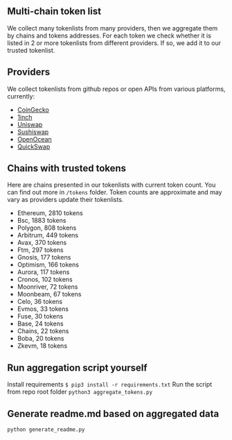 
## Multi-chain token list 
We collect many tokenlists from many providers, then we aggregate them by chains and tokens addresses. 
For each token we check whether it is listed in 2 or more tokenlists from different providers. If so, 
we add it to our trusted tokenlist.

## Providers
We collect tokenlists from github repos or open APIs from various platforms, currently:
- [CoinGecko](https://www.coingecko.com/)
- [1inch](https://app.1inch.io/)
- [Uniswap](https://uniswap.org/)
- [Sushiswap](https://www.sushi.com/)
- [OpenOcean](https://openocean.finance/)
- [QuickSwap](https://quickswap.exchange/#/swap)

## Chains with trusted tokens
Here are chains presented in our tokenlists with current token count. You can find out more in `/tokens` folder.
Token counts are approximate and may vary as providers update their tokenlists.
- Ethereum, 2810 tokens
- Bsc, 1883 tokens
- Polygon, 808 tokens
- Arbitrum, 449 tokens
- Avax, 370 tokens
- Ftm, 297 tokens
- Gnosis, 177 tokens
- Optimism, 166 tokens
- Aurora, 117 tokens
- Cronos, 102 tokens
- Moonriver, 72 tokens
- Moonbeam, 67 tokens
- Celo, 36 tokens
- Evmos, 33 tokens
- Fuse, 30 tokens
- Base, 24 tokens
- Chains, 22 tokens
- Boba, 20 tokens
- Zkevm, 18 tokens

## Run aggregation script yourself
Install requirements
```$ pip3 install -r requirements.txt```
Run the script from repo root folder
```python3 aggregate_tokens.py```
## Generate readme.md based on aggregated data
```bash
python generate_readme.py
```
